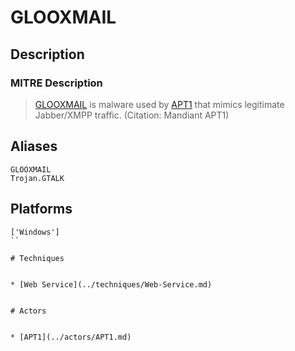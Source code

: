 
# GLOOXMAIL

## Description

### MITRE Description

> [GLOOXMAIL](https://attack.mitre.org/software/S0026) is malware used by [APT1](https://attack.mitre.org/groups/G0006) that mimics legitimate Jabber/XMPP traffic. (Citation: Mandiant APT1)

## Aliases

```
GLOOXMAIL
Trojan.GTALK
```

## Platforms

```
['Windows']
``

# Techniques


* [Web Service](../techniques/Web-Service.md)


# Actors


* [APT1](../actors/APT1.md)

